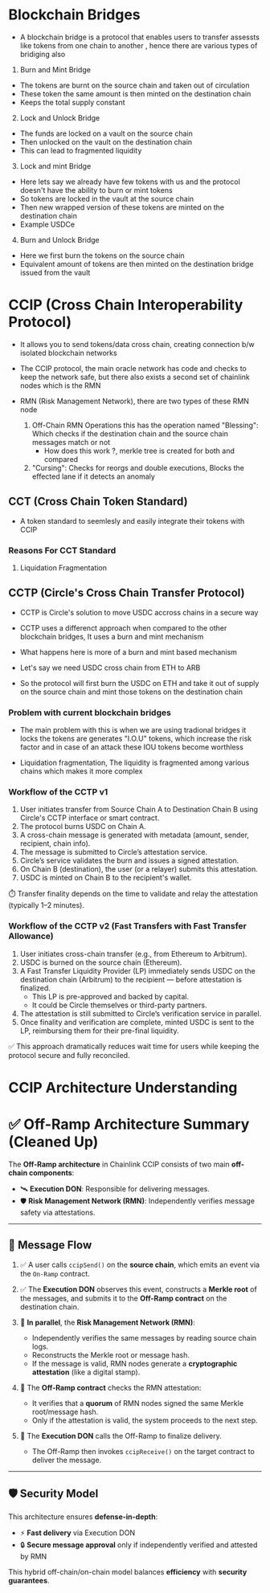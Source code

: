 # Blockchain Bridges

- A blockchain bridge is a protocol that enables users to transfer assessts like tokens from one chain to another , hence there are various types of bridiging also 

1. Burn and Mint Bridge
- The tokens are burnt on the source chain and taken out of circulation
- These token the same amount is then minted on the destination chain
- Keeps the total supply constant

2. Lock and Unlock Bridge
- The funds are locked on a vault on the source chain
- Then unlocked on the vault on the destination chain
- This can lead to fragmented liquidity

3. Lock and mint Bridge
- Here lets say we already have few tokens with us and the protocol doesn't have the ability to burn or mint tokens
- So tokens are locked in the vault at the source chain
- Then new wrapped version of these tokens are minted on the destination chain
- Example USDCe

4. Burn and Unlock Bridge
- Here we first burn the tokens on the source chain
- Equivalent amount of tokens are then minted on the destination bridge issued from the vault

# CCIP (Cross Chain Interoperability Protocol)

- It allows you to send tokens/data cross chain, creating connection b/w isolated blockchain networks

- The CCIP protocol, the main oracle network has code and checks to keep the network safe, but there also exists a second set of chainlink nodes which is the RMN

- RMN (Risk Management Network), there are two types of these RMN node
    1. Off-Chain RMN Operations this has the operation named "Blessing": Which checks if the destination chain and the source chain messages match or not
        - How does this work ?, merkle tree is created for both and compared 
    2. "Cursing": Checks for reorgs and double executions,
        Blocks the effected lane if it detects an anomaly

## CCT (Cross Chain Token Standard)

- A token standard to seemlesly and easily integrate their tokens with CCIP

### Reasons For CCT Standard

1. Liquidation Fragmentation

## CCTP (Circle's Cross Chain Transfer Protocol) 

- CCTP is Circle's solution to move USDC accross chains in a secure way

- CCTP uses a differenct approach when compared to the other blockchain bridges, It uses a burn and mint mechanism
- What happens here is more of a burn and mint based mechanism

- Let's say we need USDC cross chain from ETH to ARB
- So the protocol will first burn the USDC on ETH and take it out of supply on the source chain and mint those tokens on the destination chain

### Problem with current blockchain bridges
- The main problem with this is when we are using tradional bridges it locks the tokens are generates "I.O.U" tokens, which increase the risk factor and in case of an attack these IOU tokens become worthless

- Liquidation fragmentation, The liquidity is fragmented among various chains which makes it more complex

### Workflow of the CCTP v1

1. User initiates transfer from Source Chain A to Destination Chain B using Circle's CCTP interface or smart contract.
2. The protocol burns USDC on Chain A.
3. A cross-chain message is generated with metadata (amount, sender, recipient, chain info).
4. The message is submitted to Circle’s attestation service.
5. Circle’s service validates the burn and issues a signed attestation.
6. On Chain B (destination), the user (or a relayer) submits this attestation.
7. USDC is minted on Chain B to the recipient's wallet.

⏱️ Transfer finality depends on the time to validate and relay the attestation (typically 1–2 minutes).

### Workflow of the CCTP v2 (Fast Transfers with Fast Transfer Allowance)

1. User initiates cross-chain transfer (e.g., from Ethereum to Arbitrum).
2. USDC is burned on the source chain (Ethereum).
3. A Fast Transfer Liquidity Provider (LP) immediately sends USDC on the destination chain (Arbitrum) to the recipient — before attestation is finalized.
    - This LP is pre-approved and backed by capital.
    - It could be Circle themselves or third-party partners.
4. The attestation is still submitted to Circle’s verification service in parallel.
5. Once finality and verification are complete, minted USDC is sent to the LP, reimbursing them for their pre-final liquidity.

✅ This approach dramatically reduces wait time for users while keeping the protocol secure and fully reconciled.

# CCIP Architecture Understanding

# ✅ Off-Ramp Architecture Summary (Cleaned Up)

The **Off-Ramp architecture** in Chainlink CCIP consists of two main **off-chain components**:

- 🛰️ **Execution DON**: Responsible for delivering messages.
- 🛡️ **Risk Management Network (RMN)**: Independently verifies message safety via attestations.

---

## 🔁 Message Flow

1. ✅ A user calls `ccipSend()` on the **source chain**, which emits an event via the `On-Ramp` contract.

2. ✅ The **Execution DON** observes this event, constructs a **Merkle root** of the messages, and submits it to the **Off-Ramp contract** on the destination chain.

3. 🔄 **In parallel**, the **Risk Management Network (RMN)**:
   - Independently verifies the same messages by reading source chain logs.
   - Reconstructs the Merkle root or message hash.
   - If the message is valid, RMN nodes generate a **cryptographic attestation** (like a digital stamp).

4. 🔐 The **Off-Ramp contract** checks the RMN attestation:
   - It verifies that a **quorum** of RMN nodes signed the same Merkle root/message hash.
   - Only if the attestation is valid, the system proceeds to the next step.

5. 🚀 The **Execution DON** calls the Off-Ramp to finalize delivery.
   - The Off-Ramp then invokes `ccipReceive()` on the target contract to deliver the message.

---

## 🛡️ Security Model

This architecture ensures **defense-in-depth**:
- ⚡ **Fast delivery** via Execution DON
- 🔒 **Secure message approval** only if independently verified and attested by RMN

This hybrid off-chain/on-chain model balances **efficiency** with **security guarantees**.


